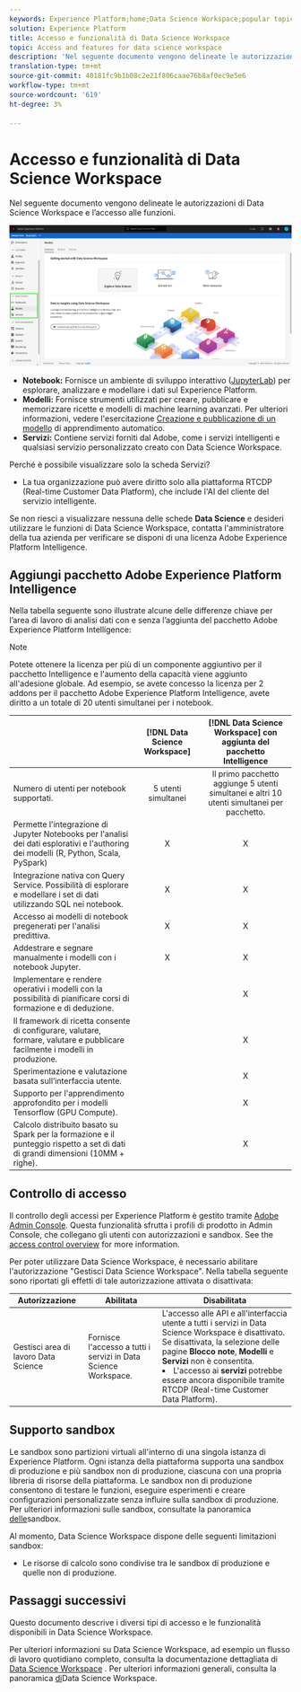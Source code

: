 ```yaml
---
keywords: Experience Platform;home;Data Science Workspace;popular topics;access control;sandbox;intelligence pack;dsw features;dsw access;Adobe Experience Platform Intelligence;intelligence;aep intelligence package
solution: Experience Platform
title: Accesso e funzionalità di Data Science Workspace
topic: Access and features for data science workspace
description: 'Nel seguente documento vengono delineate le autorizzazioni di Data Science Workspace e l’accesso alle funzioni. '
translation-type: tm+mt
source-git-commit: 40181fc9b1b08c2e21f806caae76b8af0ec9e5e6
workflow-type: tm+mt
source-wordcount: '619'
ht-degree: 3%

---
```



# Accesso e funzionalità di Data Science Workspace

Nel seguente documento vengono delineate le autorizzazioni di Data Science Workspace e l’accesso alle funzioni.

![Schede DSW](./images/access/platform-tabs.png)

- **Notebook:** Fornisce un ambiente di sviluppo interattivo ([JupyterLab](./jupyterlab/overview.md)) per esplorare, analizzare e modellare i dati sul  Experience Platform.
- **Modelli:** Fornisce strumenti utilizzati per creare, pubblicare e memorizzare ricette e modelli di machine learning avanzati. Per ulteriori informazioni, vedere l&#39;esercitazione [Creazione e pubblicazione di un modello](./models-recipes/create-publish-model.md) di apprendimento automatico.
- **Servizi:** Contiene  servizi forniti dal Adobe, come i servizi [](../intelligent-services/home.md) intelligenti e qualsiasi servizio personalizzato creato con Data Science Workspace.

Perché è possibile visualizzare solo la scheda Servizi?

- La tua organizzazione può avere diritto solo alla piattaforma RTCDP (Real-time Customer Data Platform), che include l&#39;AI del cliente del servizio intelligente.

Se non riesci a visualizzare nessuna delle schede **Data Science** e desideri utilizzare le funzioni di Data Science Workspace, contatta l&#39;amministratore della tua azienda per verificare se disponi di una licenza Adobe Experience Platform Intelligence.

## Aggiungi pacchetto Adobe Experience Platform Intelligence

Nella tabella seguente sono illustrate alcune delle differenze chiave per l’area di lavoro di analisi dati con e senza l’aggiunta del pacchetto Adobe Experience Platform Intelligence:

>[!NOTE]
>
>Potete ottenere la licenza per più di un componente aggiuntivo per il pacchetto Intelligence e l&#39;aumento della capacità viene aggiunto all&#39;adesione globale. Ad esempio, se avete concesso la licenza per 2 addons per il pacchetto Adobe Experience Platform Intelligence, avete diritto a un totale di 20 utenti simultanei per i notebook.

|  | [!DNL Data Science Workspace] | [!DNL Data Science Workspace] con aggiunta del pacchetto Intelligence |
| --- | :---: | :---: |
| Numero di utenti per notebook supportati. | 5 utenti simultanei | Il primo pacchetto aggiunge 5 utenti simultanei e altri 10 utenti simultanei per pacchetto. |
| Permette l&#39;integrazione di Jupyter Notebooks per l&#39;analisi dei dati esplorativi e l&#39;authoring dei modelli (R, Python, Scala, PySpark) | X | X |
| Integrazione nativa con Query Service. Possibilità di esplorare e modellare i set di dati utilizzando SQL nei notebook. | X | X |
| Accesso ai modelli di notebook pregenerati per l&#39;analisi predittiva. | X | X |
| Addestrare e segnare manualmente i modelli con i notebook Jupyter. | X | X |
| Implementare e rendere operativi i modelli con la possibilità di pianificare corsi di formazione e di deduzione. |  | X |
| Il framework di ricetta consente di configurare, valutare, formare, valutare e pubblicare facilmente i modelli in produzione. |  | X |
| Sperimentazione e valutazione basata sull’interfaccia utente. |  | X |
| Supporto per l&#39;apprendimento approfondito per i modelli Tensorflow (GPU Compute). |  | X |
| Calcolo distribuito basato su Spark per la formazione e il punteggio rispetto a set di dati di grandi dimensioni (10MM + righe). |  | X |

## Controllo di accesso

Il controllo degli accessi per  Experience Platform è gestito tramite [Adobe Admin Console](https://adminconsole.adobe.com). Questa funzionalità sfrutta i profili di prodotto in  Admin Console, che collegano gli utenti con autorizzazioni e sandbox. See the [access control overview](../access-control/home.md) for more information.

Per poter utilizzare Data Science Workspace, è necessario abilitare l&#39;autorizzazione &quot;Gestisci Data Science Workspace&quot;. Nella tabella seguente sono riportati gli effetti di tale autorizzazione attivata o disattivata:

| Autorizzazione | Abilitata | Disabilitata |
|---|---|---|
| Gestisci area di lavoro Data Science | Fornisce l&#39;accesso a tutti i servizi in Data Science Workspace. | L&#39;accesso alle API e all&#39;interfaccia utente a tutti i servizi in Data Science Workspace è disattivato. Se disattivata, la selezione delle pagine **Blocco note**, **Modelli** e **Servizi** non è consentita. <li>L&#39;accesso ai **servizi** potrebbe essere ancora disponibile tramite RTCDP (Real-time Customer Data Platform).</li> |

## Supporto sandbox

Le sandbox sono partizioni virtuali all&#39;interno di una singola istanza di  Experience Platform. Ogni istanza della piattaforma supporta una sandbox di produzione e più sandbox non di produzione, ciascuna con una propria libreria di risorse della piattaforma. Le sandbox non di produzione consentono di testare le funzioni, eseguire esperimenti e creare configurazioni personalizzate senza influire sulla sandbox di produzione. Per ulteriori informazioni sulle sandbox, consultate la panoramica [delle](../sandboxes/home.md)sandbox.

Al momento, Data Science Workspace dispone delle seguenti limitazioni sandbox:

- Le risorse di calcolo sono condivise tra le sandbox di produzione e quelle non di produzione.

## Passaggi successivi

Questo documento descrive i diversi tipi di accesso e le funzionalità disponibili in Data Science Workspace.

Per ulteriori informazioni su Data Science Workspace, ad esempio un flusso di lavoro quotidiano completo, consulta la documentazione dettagliata di [Data Science Workspace](./walkthrough.md) . Per ulteriori informazioni generali, consulta la panoramica [di](./home.md)Data Science Workspace.